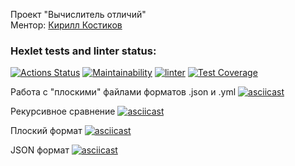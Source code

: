 Проект "Вычислитель отличий"  
Ментор: [Кирилл Костиков](https://ru.hexlet.io/u/kkostikov)
### Hexlet tests and linter status:
[![Actions Status](https://github.com/Kokorushka/frontend-project-lvl2/workflows/hexlet-check/badge.svg)](https://github.com/Kokorushka/frontend-project-lvl2/actions)
[![Maintainability](https://api.codeclimate.com/v1/badges/7c5396544a9dd60a181f/maintainability)](https://codeclimate.com/github/Kokorushka/frontend-project-lvl2/maintainability)
[![linter](https://github.com/Kokorushka/frontend-project-lvl2/workflows/linter/badge.svg)](https://github.com/Kokorushka/frontend-project-lvl2/actions?query=workflow%3Alinter)
[![Test Coverage](https://api.codeclimate.com/v1/badges/7c5396544a9dd60a181f/test_coverage)](https://codeclimate.com/github/Kokorushka/frontend-project-lvl2/test_coverage)

Работа с "плоскими" файлами форматов .json и .yml
[![asciicast](https://asciinema.org/a/UQdyl3cE7BFsFKN0TCYMk0pM2.svg)](https://asciinema.org/a/UQdyl3cE7BFsFKN0TCYMk0pM2)

Рекурсивное сравнение
[![asciicast](https://asciinema.org/a/AOp9y3esb19hFANIQN8ai9UjN.svg)](https://asciinema.org/a/AOp9y3esb19hFANIQN8ai9UjN)

Плоский формат
[![asciicast](https://asciinema.org/a/a2gh8Cadrz6FmGBOqxIWsG7ET.svg)](https://asciinema.org/a/a2gh8Cadrz6FmGBOqxIWsG7ET)

JSON формат
[![asciicast](https://asciinema.org/a/awSn0Y7efytlOBY0YThko1Y7o.svg)](https://asciinema.org/a/awSn0Y7efytlOBY0YThko1Y7o)
